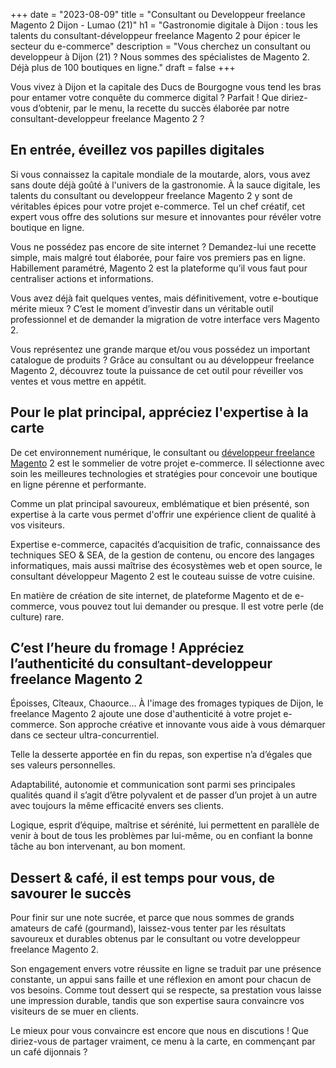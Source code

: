 +++
date = "2023-08-09"
title = "Consultant ou Developpeur freelance Magento 2 Dijon - Lumao (21)"
h1 = "Gastronomie digitale à Dijon : tous les talents du consultant-développeur freelance Magento 2 pour épicer le secteur du e-commerce"
description = "Vous cherchez un consultant ou developpeur à Dijon (21) ? Nous sommes des spécialistes de Magento 2. Déjà plus de 100 boutiques en ligne."
draft = false
+++

Vous vivez à Dijon et la capitale des Ducs de Bourgogne vous tend les bras pour entamer votre conquête du commerce digital ? Parfait ! Que diriez-vous d’obtenir, par le menu, la recette du succès élaborée par notre consultant-developpeur freelance Magento 2 ?

## En entrée, éveillez vos papilles digitales

Si vous connaissez la capitale mondiale de la moutarde, alors, vous avez sans doute déjà goûté à l'univers de la gastronomie. À la sauce digitale, les talents du consultant ou developpeur freelance Magento 2 y sont de véritables épices pour votre projet e-commerce. Tel un chef créatif, cet expert vous offre des solutions sur mesure et innovantes pour révéler votre boutique en ligne.

Vous ne possédez pas encore de site internet ? Demandez-lui une recette simple, mais malgré tout élaborée, pour faire vos premiers pas en ligne. Habillement paramétré, Magento 2 est la plateforme qu’il vous faut pour centraliser actions et informations.

Vous avez déjà fait quelques ventes, mais définitivement, votre e-boutique mérite mieux ? C’est le moment d’investir dans un véritable outil professionnel et de demander la migration de votre interface vers Magento 2.

Vous représentez une grande marque et/ou vous possédez un important catalogue de produits ? Grâce au consultant ou au développeur freelance Magento 2, découvrez toute la puissance de cet outil pour réveiller vos ventes et vous mettre en appétit.

## Pour le plat principal, appréciez l'expertise à la carte

De cet environnement numérique, le consultant ou [développeur freelance Magento](/ecommerce/cms/magento/freelance/) 2 est le sommelier de votre projet e-commerce. Il sélectionne avec soin les meilleures technologies et stratégies pour concevoir une boutique en ligne pérenne et performante.

Comme un plat principal savoureux, emblématique et bien présenté, son expertise à la carte vous permet d'offrir une expérience client de qualité à vos visiteurs.

Expertise e-commerce, capacités d’acquisition de trafic, connaissance des techniques SEO & SEA, de la gestion de contenu, ou encore des langages informatiques, mais aussi maîtrise des écosystèmes web et open source, le consultant développeur Magento 2 est le couteau suisse de votre cuisine.

En matière de création de site internet, de plateforme Magento et de e-commerce, vous pouvez tout lui demander ou presque. Il est votre perle (de culture) rare.

## C’est l’heure du fromage ! Appréciez l’authenticité du consultant-developpeur freelance Magento 2

Époisses, Cîteaux, Chaource… À l'image des fromages typiques de Dijon, le freelance Magento 2 ajoute une dose d'authenticité à votre projet e-commerce. Son approche créative et innovante vous aide à vous démarquer dans ce secteur ultra-concurrentiel.

Telle la desserte apportée en fin du repas, son expertise n’a d’égales que ses valeurs personnelles.

Adaptabilité, autonomie et communication sont parmi ses principales qualités quand il s’agit d’être polyvalent et de passer d’un projet à un autre avec toujours la même efficacité envers ses clients.

Logique, esprit d’équipe, maîtrise et sérénité, lui permettent en parallèle de venir à bout de tous les problèmes par lui-même, ou en confiant la bonne tâche au bon intervenant, au bon moment.

## Dessert & café, il est temps pour vous, de savourer le succès

Pour finir sur une note sucrée, et parce que nous sommes de grands amateurs de café (gourmand), laissez-vous tenter par les résultats savoureux et durables obtenus par le consultant ou votre developpeur freelance Magento 2.

Son engagement envers votre réussite en ligne se traduit par une présence constante, un appui sans faille et une réflexion en amont pour chacun de vos besoins. Comme tout dessert qui se respecte, sa prestation vous laisse une impression durable, tandis que son expertise saura convaincre vos visiteurs de se muer en clients.

Le mieux pour vous convaincre est encore que nous en discutions ! Que diriez-vous de partager vraiment, ce menu à la carte, en commençant par un café dijonnais ?

